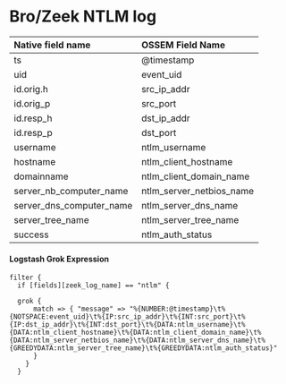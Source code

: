 # Bro/Zeek NTLM log

|Native field name            |OSSEM Field Name                   |
|:----------------------------|:----------------------------------|
| ts                          | @timestamp                        |
| uid                         | event_uid                         | 
| id.orig.h                   | src_ip_addr                       |
| id.orig_p                   | src_port                          |
| id.resp_h                   | dst_ip_addr                       |
| id.resp_p                   | dst_port                          |
| username                    | ntlm_username                     |
| hostname                    | ntlm_client_hostname              |
| domainname                  | ntlm_client_domain_name           |
| server_nb_computer_name     | ntlm_server_netbios_name          |
| server_dns_computer_name    | ntlm_server_dns_name              |
| server_tree_name            | ntlm_server_tree_name             |
| success                     | ntlm_auth_status                  |


#### Logstash Grok Expression

```
filter {
  if [fields][zeek_log_name] == "ntlm" {

  grok {
      match => { "message" => "%{NUMBER:@timestamp}\t%{NOTSPACE:event_uid}\t%{IP:src_ip_addr}\t%{INT:src_port}\t%{IP:dst_ip_addr}\t%{INT:dst_port}\t%{DATA:ntlm_username}\t%{DATA:ntlm_client_hostname}\t%{DATA:ntlm_client_domain_name}\t%{DATA:ntlm_server_netbios_name}\t%{DATA:ntlm_server_dns_name}\t%{GREEDYDATA:ntlm_server_tree_name}\t%{GREEDYDATA:ntlm_auth_status}" 
      }
    }
  }
```